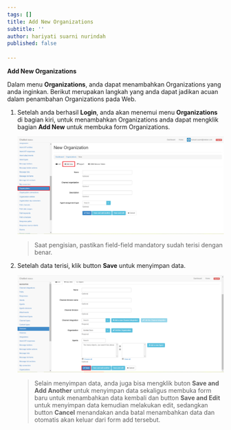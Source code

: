 ```yaml
---
tags: []
title: Add New Organizations
subtitle: ''
author: hariyati suarni nurindah
published: false

---
```

**Add New Organizations**

Dalam menu **Organizations**, anda dapat menambahkan Organizations yang anda inginkan. Berikut merupakan langkah yang anda dapat jadikan acuan dalam penambahan Organizations pada Web.

1. Setelah anda berhasil **Login**, anda akan menemui menu **Organizations** di bagian kiri, untuk menambahkan Organizations anda dapat mengklik bagian **Add New** untuk membuka form Organizations.

   ![](/uploads/organizations-update5.PNG)

   > Saat pengisian, pastikan field-field mandatory sudah terisi dengan benar.
2. Setelah data terisi, klik button **Save** untuk menyimpan data.

   ![](/uploads/divisions3.PNG)

   > Selain menyimpan data, anda juga bisa mengklik buton **Save and Add Another** untuk menyimpan data sekaligus membuka form baru untuk menambahkan data kembali dan button **Save and Edit** untuk menyimpan data kemudian melakukan edit, sedangkan button **Cancel** menandakan anda batal menambahkan data dan otomatis akan keluar dari form add tersebut.